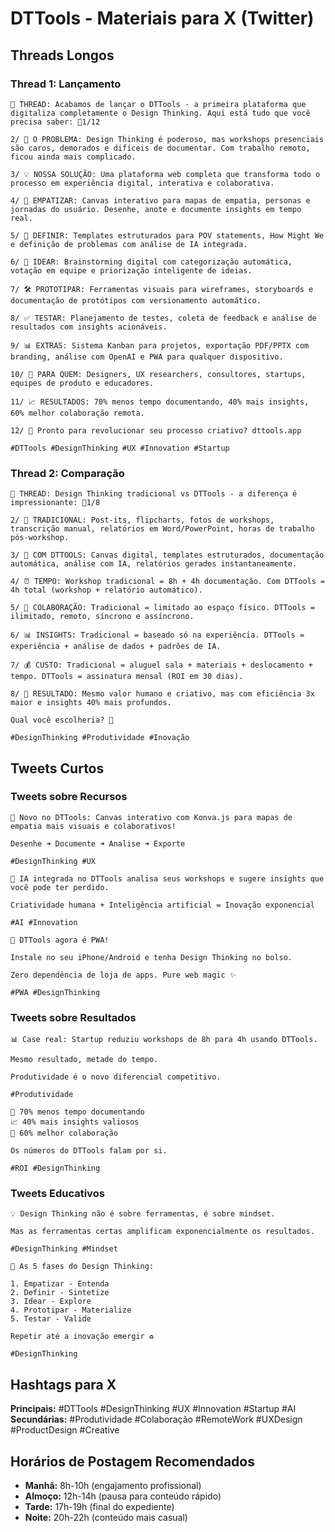 # DTTools - Materiais para X (Twitter)

## Threads Longos

### Thread 1: Lançamento
```
🚀 THREAD: Acabamos de lançar o DTTools - a primeira plataforma que digitaliza completamente o Design Thinking. Aqui está tudo que você precisa saber: 🧵1/12

2/ 🤔 O PROBLEMA: Design Thinking é poderoso, mas workshops presenciais são caros, demorados e difíceis de documentar. Com trabalho remoto, ficou ainda mais complicado.

3/ 💡 NOSSA SOLUÇÃO: Uma plataforma web completa que transforma todo o processo em experiência digital, interativa e colaborativa.

4/ 🎨 EMPATIZAR: Canvas interativo para mapas de empatia, personas e jornadas do usuário. Desenhe, anote e documente insights em tempo real.

5/ 🎯 DEFINIR: Templates estruturados para POV statements, How Might We e definição de problemas com análise de IA integrada.

6/ 💭 IDEAR: Brainstorming digital com categorização automática, votação em equipe e priorização inteligente de ideias.

7/ 🛠️ PROTOTIPAR: Ferramentas visuais para wireframes, storyboards e documentação de protótipos com versionamento automático.

8/ ✅ TESTAR: Planejamento de testes, coleta de feedback e análise de resultados com insights acionáveis.

9/ 📊 EXTRAS: Sistema Kanban para projetos, exportação PDF/PPTX com branding, análise com OpenAI e PWA para qualquer dispositivo.

10/ 🎯 PARA QUEM: Designers, UX researchers, consultores, startups, equipes de produto e educadores.

11/ 📈 RESULTADOS: 70% menos tempo documentando, 40% mais insights, 60% melhor colaboração remota.

12/ 🔗 Pronto para revolucionar seu processo criativo? dttools.app

#DTTools #DesignThinking #UX #Innovation #Startup
```

### Thread 2: Comparação
```
🤯 THREAD: Design Thinking tradicional vs DTTools - a diferença é impressionante: 🧵1/8

2/ 📝 TRADICIONAL: Post-its, flipcharts, fotos de workshops, transcrição manual, relatórios em Word/PowerPoint, horas de trabalho pós-workshop.

3/ 🚀 COM DTTOOLS: Canvas digital, templates estruturados, documentação automática, análise com IA, relatórios gerados instantaneamente.

4/ ⏰ TEMPO: Workshop tradicional = 8h + 4h documentação. Com DTTools = 4h total (workshop + relatório automático).

5/ 👥 COLABORAÇÃO: Tradicional = limitado ao espaço físico. DTTools = ilimitado, remoto, síncrono e assíncrono.

6/ 📊 INSIGHTS: Tradicional = baseado só na experiência. DTTools = experiência + análise de dados + padrões de IA.

7/ 💰 CUSTO: Tradicional = aluguel sala + materiais + deslocamento + tempo. DTTools = assinatura mensal (ROI em 30 dias).

8/ 🎯 RESULTADO: Mesmo valor humano e criativo, mas com eficiência 3x maior e insights 40% mais profundos.

Qual você escolheria? 🤔

#DesignThinking #Produtividade #Inovação
```

## Tweets Curtos

### Tweets sobre Recursos
```
🎨 Novo no DTTools: Canvas interativo com Konva.js para mapas de empatia mais visuais e colaborativos!

Desenhe ➜ Documente ➜ Analise ➜ Exporte

#DesignThinking #UX
```

```
🤖 IA integrada no DTTools analisa seus workshops e sugere insights que você pode ter perdido.

Criatividade humana + Inteligência artificial = Inovação exponencial

#AI #Innovation
```

```
📱 DTTools agora é PWA! 

Instale no seu iPhone/Android e tenha Design Thinking no bolso.

Zero dependência de loja de apps. Pure web magic ✨

#PWA #DesignThinking
```

### Tweets sobre Resultados
```
📊 Case real: Startup reduziu workshops de 8h para 4h usando DTTools.

Mesmo resultado, metade do tempo.

Produtividade é o novo diferencial competitivo.

#Produtividade
```

```
🎯 70% menos tempo documentando
📈 40% mais insights valiosos  
👥 60% melhor colaboração

Os números do DTTools falam por si.

#ROI #DesignThinking
```

### Tweets Educativos
```
💡 Design Thinking não é sobre ferramentas, é sobre mindset.

Mas as ferramentas certas amplificam exponencialmente os resultados.

#DesignThinking #Mindset
```

```
🔄 As 5 fases do Design Thinking:

1. Empatizar - Entenda
2. Definir - Sintetize  
3. Idear - Explore
4. Prototipar - Materialize
5. Testar - Valide

Repetir até a inovação emergir ♻️

#DesignThinking
```

## Hashtags para X
**Principais:** #DTTools #DesignThinking #UX #Innovation #Startup #AI
**Secundárias:** #Produtividade #Colaboração #RemoteWork #UXDesign #ProductDesign #Creative

## Horários de Postagem Recomendados
- **Manhã:** 8h-10h (engajamento profissional)
- **Almoço:** 12h-14h (pausa para conteúdo rápido)  
- **Tarde:** 17h-19h (final do expediente)
- **Noite:** 20h-22h (conteúdo mais casual)